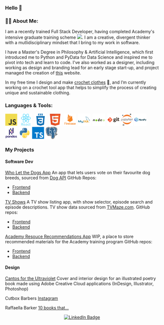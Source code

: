 ### Hello 👋

### :woman_technologist: About Me:

I am a recently trained Full Stack Developer, having completed Academy's intensive graduate training scheme <img src="https://media.giphy.com/media/WUlplcMpOCEmTGBtBW/giphy.gif" width="30">. I am a creative, divergent thinker with a mutlidisciplinary mindset that I bring to my work in software. 

I have a Master's Degree in Philosophy & Artificial Intelligence, which first introduced me to Python and PyData for Data Science and inspired me to pivot into tech and learn to code. I've also worked as a designer, including working as design and branding lead for an early stage start-up, and project managed the creation of [this](https://cutbox.co.uk/) website.

In my free time I design and make [crochet clothes](https://www.instagram.com/originalzericrochet/?hl=en) 🧶, and I’m currently working on a crochet tool app that helps to simplify the process of creating unique and sustainable clothing.

### Languages & Tools:
<div>
    <img src="https://github.com/devicons/devicon/blob/master/icons/javascript/javascript-original.svg" title="JavaScript" alt="JavaScript" width="40" height="40"/>&nbsp;
  <img src="https://github.com/devicons/devicon/blob/master/icons/react/react-original-wordmark.svg" title="React" alt="React" width="40" height="40"/>&nbsp;
  <img src="https://github.com/devicons/devicon/blob/master/icons/css3/css3-plain-wordmark.svg"  title="CSS3" alt="CSS" width="40" height="40"/>&nbsp;
  <img src="https://github.com/devicons/devicon/blob/master/icons/html5/html5-original.svg" title="HTML5" alt="HTML" width="40" height="40"/>&nbsp;
  <img src="https://github.com/devicons/devicon/blob/master/icons/firebase/firebase-plain-wordmark.svg" title="Firebase" alt="Firebase" width="40" height="40"/>&nbsp;
  <img src="https://github.com/devicons/devicon/blob/master/icons/mysql/mysql-original-wordmark.svg" title="MySQL"  alt="MySQL" width="40" height="40"/>&nbsp;
  <img src="https://github.com/devicons/devicon/blob/master/icons/nodejs/nodejs-original-wordmark.svg" title="NodeJS" alt="NodeJS" width="40" height="40"/>&nbsp;
 <img src="https://github.com/devicons/devicon/blob/master/icons/git/git-original-wordmark.svg" title="Git" **alt="Git" width="40" height="40"/>
 <img src="https://github.com/devicons/devicon/blob/master/icons/jupyter/jupyter-original-wordmark.svg" title="Jupyter" **alt="Jupyter" width="40" height="40"/>
 <img src="https://github.com/devicons/devicon/blob/master/icons/numpy/numpy-original-wordmark.svg" title="Numpy" **alt="Numpy" width="40" height="40"/>
 <img src="https://github.com/devicons/devicon/blob/master/icons/pandas/pandas-original-wordmark.svg" title="Pandas" **alt="Pandas" width="40" height="40"/>
 <img src="https://github.com/devicons/devicon/blob/master/icons/python/python-original.svg" title="Python" **alt="Python" width="40" height="40"/>
 <img src="https://github.com/devicons/devicon/blob/master/icons/typescript/typescript-original.svg" title="Typescript" **alt="Typescript" width="40" height="40"/>
 <img src="https://github.com/devicons/devicon/blob/master/icons/postgresql/postgresql-original.svg" title="Adobe Creative Cloud" **alt="Adobe Creative Cloud" width="40" height="40"/>
</div>

### My Projects 
#### Software Dev
[Who Let the Dogs App](https://saj-zeri-patelman-dogvotes.netlify.app/)
An app that lets users vote on their favourite dog breeds, sourced from [Dog API](https://dog.ceo/dog-api/)
GitHub Repos:
 * [Frontend]()
 * [Backend]()

[TV Shows](https://tv-shows-fola-az.netlify.app/)
A TV show listing app, with show selector, episode search and episode descriptions. TV show data sourced from [TVMaze.com](https://www.tvmaze.com/).
GitHub repos:
* [Frontend]()
* [Backend]()

[Academy Resouce Recommendations App](https://creative-crumble-9b3f47.netlify.app/)
WIP, a place to store recommended materials for the Academy training program
GitHub repos:
* [Frontend]()
* [Backend]()

#### Design 
[Cantos for the Ultraviolet](https://www.amazon.co.uk/Cantos-Ultraviolet-Elizabeth-Bazeley/dp/1399908863/ref=sr_1_1?crid=38K1RMJBFXGWK&keywords=cantos+for+the+ultraviolet&qid=1652808741&sprefix=cantos+for+the+ultraviolet%2Caps%2C61&sr=8-1)
Cover and interior design for an illustrated poetry book made using Adobe Creative Cloud applications (InDesign, Illustrator, Photoshop)

Cutbox Barbers [Instagram](https://www.instagram.com/cutboxbarbers/)

Raffaella Barker [10 books that...](https://www.instagram.com/stories/highlights/18195612919139199/?hl=en)

<div id="badges" align="center">
  <a href="https://www.linkedin.com/in/azjtemir/">
  <img src="https://img.shields.io/badge/LinkedIn-blue?style=for-the-badge&logo=linkedin&logoColor=white" alt="LinkedIn Badge"/>
    </a>
</div>
